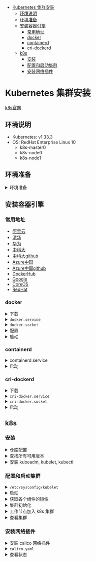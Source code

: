 <!-- vim-markdown-toc GFM -->

* [Kubernetes 集群安装](#kubernetes-集群安装)
    * [环境说明](#环境说明)
    * [环境准备](#环境准备)
    * [安装容器引擎](#安装容器引擎)
        * [常用地址](#常用地址)
        * [docker](#docker)
        * [containerd](#containerd)
        * [cri-dockerd](#cri-dockerd)
    * [k8s](#k8s)
        * [安装](#安装)
        * [配置和启动集群](#配置和启动集群)
        * [安装网络插件](#安装网络插件)

<!-- vim-markdown-toc -->

# Kubernetes 集群安装

[k8s官网](https://kubernetes.io/)

## 环境说明

- Kubernetes: v1.33.3
- OS: RedHat Enterprise Linux 10
    - k8s-master0
    - k8s-node0
    - k8s-node1

## 环境准备

<details>
<summary>环境准备</summary>

```sh
# ---主机名配置---
# k8s-master0
hostnamectl set-hostname k8s-master0
# k8s-node0
hostnamectl set-hostname k8s-node0
# k8s-node1
hostnamectl set-hostname k8s-node1

# ---静态 IP---
# 将 IP 和主机名映射关系添加到 /etc/hosts

# ---SSH 公钥认证---
# k8s-master0
ssh-keygen -t rsa -b 4096
ssh-copy-id -i ~/.ssh/id_rsa.pub root@k8s-node0
ssh-copy-id -i ~/.ssh/id_rsa.pub root@k8s-node1

# ---时间同步--- k8s-master0, k8s-node0, k8s-node1
ln -sf /usr/share/zoneinfo/Asia/Shanghai /etc/localtime
echo 'Asia/Shanghai' > /etc/timezone
systemctl restart chronyd
systemctl enable chronyd

# ---关闭防火墙--- k8s-master0, k8s-node0, k8s-node1
systemctl stop firewalld
systemctl disable firewalld

# ---关闭selinux--- k8s-master0, k8s-node0, k8s-node1
sed -i 's/enforcing/disabled/' /etc/selinux/config

# ---禁用swap分区--- k8s-master0, k8s-node0, k8s-node1
swapoff -a
sed -ri 's/.*swap.*/#&/' /etc/fstab

# ---调整内核参数--- k8s-master0, k8s-node0, k8s-node1
cat > /etc/sysctl.d/k8s.conf <<EOF
net.bridge.bridge-nf-call-iptables=1
net.bridge.bridge-nf-call-ip6tables=1
net.ipv4.ip_forward=1
vm.swappiness=0
vm.overcommit_memory=1
fs.inotify.max_user_instances=8192
fs.inotify.max_user_instances=8192
fs.file-max=52706963
fs.nr_open=52706963
net.ipv6.conf.all.disable_ipv6=1
net.netfilter.nf_conntrack_max=2310720
EOF

sysctl -p

# ---安装常用软件--- k8s-master0, k8s-node0, k8s-node1
dnf install wget jq psmisc vim net-tools nfs-utils socat telnet \
    device-mapper-persistent-data lvm2 git tar zip unzip curl \
    conntrack ipvsadm ipset iptables sysstat libseccomp -y

# ---开启 ipvs 转发--- k8s-master0, k8s-node0, k8s-node1
cat > /etc/sysconfig/modules/ipvs.modules <<EOF
#!/bin/bash
modprobe -- ip_vs
modprobe -- ip_vs_rr
modprobe -- ip_vs_wrr
modprobe -- ip_vs_sh
modprobe -- nf_conntrack
EOF

chmod +x /etc/sysconfig/modules/ipvs.modules
bash /etc/sysconfig/modules/ipvs.modules
lsmod | grep -e ip_vs -e nf_conntrack

systemctl enable --now systemd-modules-load.service
# or
systemctl restart systemd-modules-load.service
systemctl enable systemd-modules-load.service

# ---重启--- k8s-master0, k8s-node0, k8s-node1
reboot
```

</details>

## 安装容器引擎

### 常用地址

- [阿里云](https://cr.console.aliyun.com)
- [清华](https://mirrors.tuna.tsinghua.edu.cn/docker-ce/)
- [华为](https://mirrors.huaweicloud.com/docker-ce/)
- [中科大](http://mirrors.ustc.edu.cn/)
- [中科大github](https://github.com/ustclug/mirrorrequest)
- [Azure中国](http://mirror.azure.cn/)
- [Azure中国github](https://github.com/Azure/container-service-for-azure-china)
- [DockerHub](https://hub.docker.com/)
- [Google](https://console.cloud.google.com/gcr/images/google-containers/GLOBAL)
- [CoreOS](https://quay.io/repository/)
- [RedHat](https://access.redhat.com/containers)

### docker

<details>
<summary>下载</summary>

```sh
# k8s-master0, k8s-node0, k8s-node1
wget https://mirrors.aliyun.com/docker-ce/linux/static/stable/x86_64/docker-28.3.3.tgz
tar -xzf docker-28.3.3.tgz
cp -rfa docker/* /usr/bin
# or
dnf config-manager --add-repo https://mirrors.aliyun.com/docker-ce/linux/centos/docker-ce.repo
dnf install docker-ce containerd -y
```

</details>

<details>
<summary>
    <code>docker.service</code>
</summary>

```sh
cat > /etc/systemd/system/docker.service <<EOF
[Unit]
Description=Docker Application Container Engine
Documentation=https://docs.docker.com
After=network-online.target firewalld.service containerd.service
Wants=network-online.target
Requires=docker.socket containerd.service

[Service]
Type=notify

ExecStart=/usr/bin/dockerd -H fd:// --containerd=/run/containerd/containerd.sock
ExecReload=/bin/kill -s HUP $MAINPID

TimeoutSec=0

RestartSec=2
Restart=always

StartLimitBurst=3
StartLimitInterval=60s

LimitNOFILE=infinity
LimitNPROC=infinity
LimitCORE=infinity

TasksMax=infinity

Delegate=yes

KillMode=process

OOMScoreAdjust=-500

[Install]
WantedBy=multi-user.target
EOF
```

</details>

<details>
<summary>
    <code>docker.socket</code>
</summary>

```sh
cat > /etc/systemd/system/docker.socket <<EOF
[Unit]
Description=Docker Socket for the API

[Socket]
ListenStream=/var/run/docker.sock
SocketMode=0660
SocketUser=root
SocketGroup=docker

[Install]
WantedBy=sockets.target
EOF
```

</details>

<details>
<summary>配置</summary>

```sh
cat > /etc/docker/daemon.json << EOF
{
    "builder": {
        "gc": {
            "defaultKeepStorage": "20GB",
            "enabled": true
        }
    },
    "exec-opts": ["native.cgroupdriver=systemd"],
    "registry-mirrors": [
        "https://docker.hpcloud.cloud",
        "https://docker.unsee.tech",
        "http://mirrors.ustc.edu.cn",
        "https://docker.chenby.cn",
        "http://mirror.azure.cn",
        "https://dockerpull.org",
        "https://hub.rat.dev",
        "https://docker.1panel.live",
        "https://docker.m.daocloud.io",
        "https://registry.dockermirror.com",
        "https://docker.aityp.com/",
        "https://docker.anyhub.us.kg",
        "https://dockerhub.icu",
        "https://docker.awsl9527.cn"
    ],
    "insecure-registries": ["https://harbor.flyfish.com"],
    "max-concurrent-downloads": 10,
    "log-driver": "json-file",
    "log-level": "warn",
    "log-opts": {
        "max-size": "10m",
        "max-file": "3"
    },
    "data-root": "/var/lib/docker"
}
EOF
```

</details>

<details>
<summary>启动</summary>

```sh
groupadd docker
systemctl enable --now docker.socket
systemctl enable --now docker.service
systemctl restart docker
docker version
```

</details>

### containerd

<details>
<summary>containerd.service</summary>

```sh
cat > /etc/systemd/system/containerd.service <<EOF
[Unit]
Description=containerd container runtime
Documentation=https://containerd.io
After=network.target local-fs.target

[Service]
ExecStartPre=-/sbin/modprobe overlay
ExecStart=/usr/bin/containerd

Type=notify

Delegate=yes

KillMode=process

Restart=always
RestartSec=5

LimitNPROC=infinity
LimitCORE=infinity
LimitNOFILE=1048576

TasksMax=infinity

OOMScoreAdjust=-999

[Install]
WantedBy=multi-user.target
EOF
```

</details>

<details>
<summary>启动</summary>

```sh
systemctl enable --now containerd.service
containerd --version
```

</details>

### cri-dockerd

<details>
<summary>下载</summary>

```sh
wget https://github.com/Mirantis/cri-dockerd/releases/download/v0.3.15/cri-dockerd-0.3.15.amd64.tgz
tar xzf cri-dockerd-0.3.15.amd64.tgz
cp -a cri-dockerd/cri-dockerd /usr/bin
chmod +x /usr/bin/cri-dockerd
```

</details>

<details>
<summary>
    <code>cri-docker.service</code>
</summary>

```sh
cat > /etc/systemd/system/cri-docker.service <<EOF
[Unit]
Description=CRI Interface for Docker Application Container Engine
Documentation=https://docs.mirantis.com
After=network-online.target firewalld.service docker.service
Wants=network-online.target
Requires=cri-docker.socket

[Service]
Type=notify

ExecStart=/usr/bin/cri-dockerd --network-plugin=cni --pod-infra-container-image=registry.aliyuncs.com/google_containers/pause:3.9
ExecReload=/bin/kill -s HUP $MAINPID

TimeoutSec=0

RestartSec=2
Restart=always

StartLimitBurst=3
StartLimitInterval=60s

LimitNOFILE=infinity
LimitNPROC=infinity
LimitCORE=infinity

TasksMax=infinity

Delegate=yes

KillMode=process

[Install]
WantedBy=multi-user.target
EOF
```

</details>

<details>
<summary>
    <code>cri-docker.socket</code>
</summary>

```sh
cat > /etc/systemd/system/cri-docker.socket <<EOF
[Unit]
Description=CRI Docker Socket for the API	
Partof=cri-docker.service
 
[Socket]
ListenStream=%t/cri-dockerd.sock

SocketMode=0660
SocketUser=root
SocketGroup=docker
 
[Install]
WantedBy=sockets.target
EOF
```

</details>

<details>
<summary>启动</summary>

```sh
systemctl daemon-reload
systemctl enable --now cri-docker
```

</details>

## k8s

### 安装

<details>
<summary>仓库配置</summary>

```sh
# k8s-master0, k8s-node0, k8s-node1
cat > /etc/yum.repos.d/kubernetes.repo << EOF
[kubernetes]
name=Kubernetes
baseurl=https://mirrors.aliyun.com/kubernetes-new/core/stable/v1.33/rpm
enabled=1
gpgcheck=1
gpgkey=https://mirrors.aliyun.com/kubernetes-new/core/stable/v1.33/rpm/repodata/repomd.xml.key
EOF
```

</details>

<details>
<summary>查找所有可用版本</summary>

```sh
dnf list kubeadm.x86_64 --showduplicates | sort -r
# or
yum list kubelet.x86_64 --showduplicates | sort -r | grep 1.33
```

</details>

<details>
<summary>安装 kubeadm, kubelet, kubectl</summary>

```sh
# k8s-master0, k8s-node0, k8s-node1
# 指定要安装的版本
dnf install kubeadm-1.33* kubelet-1.33* kubectl-1.33* -y
# or
# 最新版本
yum install -y kubeadm kubelet kubectl
```

</details>

### 配置和启动集群

<details>
<summary>
    <code>/etc/sysconfig/kubelet</code>
</summary>

```sh
# k8s-master0, k8s-node0, k8s-node1
# 实现 docker 使用 cgroupdriver 和 kubelet 使用的 cgroup 的一致性
cat >> /etc/sysconfig/kubelet << EOF
KUBELET_EXTRA_ARGS="--cgroup-driver=systemd"
EOF
```

</details>

<details>
<summary>启动</summary>

```sh
systemctl enable --now kubelet

kubeadm version
```

</details>

<details>
<summary>获取各个组件的镜像</summary>

```sh
# k8s-master0, k8s-node0, k8s-node1
kubeadm config images pull \
    --image-repository registry.aliyuncs.com/google_containers \
    --cri-socket=unix:///var/run/cri-dockerd.sock
```

</details>

<details>
<summary>集群初始化</summary>

```sh
# k8s-master0
kubeadm init \
    --kubernetes-version=v1.33.3 \
    --pod-network-cidr=10.244.0.0/16 \
    --service-cidr=10.96.0.0/12 \
    --apiserver-advertise-address=192.168.250.50 \
    --image-repository registry.aliyuncs.com/google_containers \
    --cri-socket=unix:///var/run/cri-dockerd.sock

# --apiserver-advertise-address 集群通告地址
# --image-repository 默认拉取镜像地址是 k8s.gcr.io
# --kubernetes-version k8s版本, 与上面安装的版本一致
# --service-cidr Service 网络, Pod 统一访问入口
# --pod-network-cidr Pod 网络, 与下面部署的 CNI 网络组件 yaml 中保持一致

# 创建 kubectl 配置文件
mkdir -p $HOME/.kube
sudo cp -i /etc/kubernetes/admin.conf $HOME/.kube/config
sudo chown $(id -u):$(id -g) $HOME/.kube/config
```

</details>

<details>
<summary>工作节点加入 k8s 集群</summary>

```sh
# k8s-node0, k8s-node1
kubeadm join 192.168.250.50:6443 --token kkkkcb.nqqqlnaibfxvobo4 \
        --discovery-token-ca-cert-hash \
        sha256:6668a0eacc6bedad880804ae5c6e5cd0195fb9f6f4437175e9e93ff93c364c28 \
        --cri-socket=unix:///var/run/cri-dockerd.sock
```

</details>

<details>
<summary>查看集群</summary>

```sh
# k8s-master0
kubectl get nodes
kubectl get node -o wide
# 此时状态显示是 NotReady, 因为目前还未安装网络插件

kubectl get po -n kube-system
```

</details>

### 安装网络插件

<details>
<summary>安装 calico 网络插件</summary>

```sh
# Install the Tigera Calico operator and custom resource definitions.
kubectl create -f https://raw.githubusercontent.com/projectcalico/calico/v3.29.1/manifests/tigera-operator.yaml

# Install Calico by creating the necessary custom resource
kubectl create -f https://raw.githubusercontent.com/projectcalico/calico/v3.29.1/manifests/custom-resources.yaml
```

</details>

<details>
<summary>
    <code>calico.yaml</code>
</summary>

```sh
wget --no-check-certificate https://raw.githubusercontent.com/projectcalico/calico/v3.26.1/manifests/calico.yaml

vim calico.yaml
#- name: CALICO_IPV4POOL_CIDR
#  value: "10.244.0.0/16"
#- name: IP_AUTODETECTION_METHOD
#  value: "interface=ens33"

kubectl apply -f calico.yaml
```

</details>

<details>
<summary>查看状态</summary>

```sh
# k8s-master0
# 等待一段时间后查看状态
# node
kubectl get nodes

# pod
kubectl get pod -n kube-system
```

</details>
